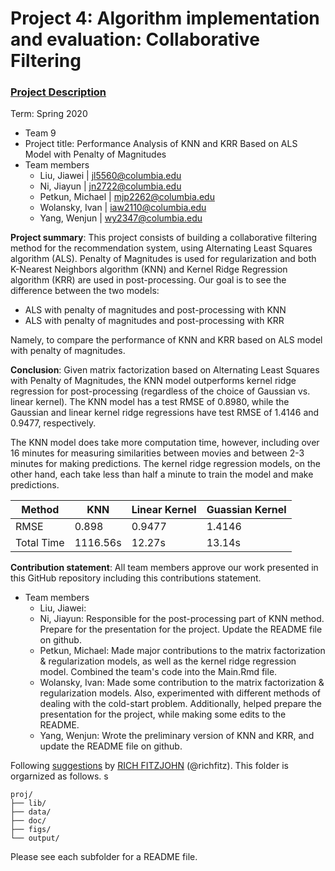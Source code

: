 # Project 4: Algorithm implementation and evaluation: Collaborative Filtering

### [Project Description](doc/project4_desc.md)

Term: Spring 2020

+ Team 9
+ Project title: Performance Analysis of KNN and KRR Based on ALS Model with Penalty of Magnitudes
+ Team members
	+ Liu, Jiawei | jl5560@columbia.edu
	+ Ni, Jiayun | jn2722@columbia.edu
	+ Petkun, Michael | mjp2262@columbia.edu
	+ Wolansky, Ivan | iaw2110@columbia.edu
	+ Yang, Wenjun | wy2347@columbia.edu

**Project summary**:  This project consists of building a collaborative filtering method for the recommendation system, using Alternating Least Squares algorithm (ALS). Penalty of Magnitudes is used for regularization and both K-Nearest Neighbors algorithm (KNN) and Kernel Ridge Regression algorithm (KRR) are used in post-processing.
Our goal is to see the difference between the two models:
+ ALS with penalty of magnitudes and post-processing with KNN
+ ALS with penalty of magnitudes and post-processing with KRR

Namely, to compare the performance of KNN and KRR based on ALS model with penalty of magnitudes.

**Conclusion**: Given matrix factorization based on Alternating Least Squares with Penalty of Magnitudes, the KNN model outperforms kernel ridge regression for post-processing (regardless of the choice of Gaussian vs. linear kernel). The KNN model has a test RMSE of 0.8980, while the Gaussian and linear kernel ridge regressions have test RMSE of 1.4146 and 0.9477, respectively.

The KNN model does take more computation time, however, including over 16 minutes for measuring similarities between movies and between 2-3 minutes for making predictions. The kernel ridge regression models, on the other hand, each take less than half a minute to train the model and make predictions.

Method | KNN | Linear Kernel | Guassian Kernel 
--- | --- | --- | --- 
RMSE | 0.898 | 0.9477 | 1.4146 
Total Time | 1116.56s | 12.27s | 13.14s


**Contribution statement**: All team members approve our work presented in this GitHub repository including this contributions statement.
+ Team members
	+ Liu, Jiawei:
	+ Ni, Jiayun: Responsible for the post-processing part of KNN method. Prepare for the presentation for the project. Update the README file on github.
	+ Petkun, Michael: Made major contributions to the matrix factorization & regularization models, as well as the kernel ridge regression model. Combined the team's code into the Main.Rmd file.
	+ Wolansky, Ivan: Made some contribution to the matrix factorization & regularization models. Also, experimented with different methods of dealing with the cold-start problem. Additionally, helped prepare the presentation for the project, while making some edits to the README.
	+ Yang, Wenjun: Wrote the preliminary version of KNN and KRR, and update the README file on github.

Following [suggestions](http://nicercode.github.io/blog/2013-04-05-projects/) by [RICH FITZJOHN](http://nicercode.github.io/about/#Team) (@richfitz). This folder is orgarnized as follows.
s
```
proj/
├── lib/
├── data/
├── doc/
├── figs/
└── output/
```

Please see each subfolder for a README file.

